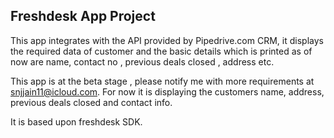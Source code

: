## Freshdesk App Project

This app integrates with the API provided by Pipedrive.com CRM, it displays the required data of customer and the basic details which is printed as of now are name, contact no , previous deals closed , address etc.

This app is at the beta stage , please notify me with more requirements at snjjain11@icloud.com. For now it is displaying the customers name, address, previous deals closed and contact info.

It is based upon freshdesk SDK.

